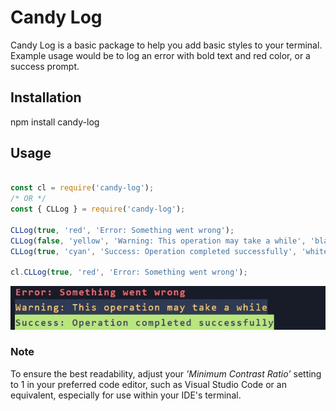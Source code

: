 # Candy Log
Candy Log is a basic package to help you add basic styles to your terminal. 
Example usage would be to log an error with bold text and red color, or a success prompt. 

## Installation
npm install candy-log

## Usage
```javascript

const cl = require('candy-log');  
/* OR */
const { CLLog } = require('candy-log');

CLLog(true, 'red', 'Error: Something went wrong');
CLLog(false, 'yellow', 'Warning: This operation may take a while', 'black');
CLLog(true, 'cyan', 'Success: Operation completed successfully', 'white');

cl.CLLog(true, 'red', 'Error: Something went wrong');
```

![alt text](https://github.com/sindre-gangeskar/candy-log/blob/master/example.jpg?raw=true)

### Note
To ensure the best readability, adjust your *'Minimum Contrast Ratio'* setting to 1 in your preferred code editor, such as Visual Studio Code or an equivalent, especially for use within your IDE's terminal.

